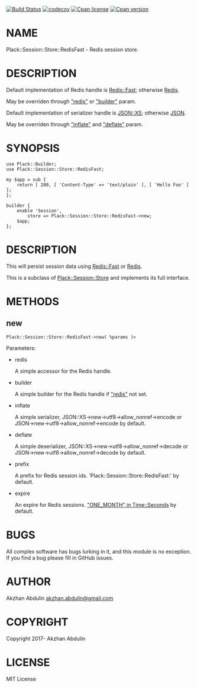 [![Build Status](https://travis-ci.org/akzhan/perl-Plack-Session-Store-RedisFast.svg?branch=master)](https://travis-ci.org/akzhan/perl-Plack-Session-Store-RedisFast)
[![codecov](https://codecov.io/gh/akzhan/perl-Plack-Session-Store-RedisFast/branch/master/graph/badge.svg)](https://codecov.io/gh/akzhan/perl-Plack-Session-Store-RedisFast)
[![Cpan license](https://img.shields.io/cpan/l/Plack-Session-Store-RedisFast.svg)](https://metacpan.org/release/Plack-Session-Store-RedisFast)
[![Cpan version](https://img.shields.io/cpan/v/Plack-Session-Store-RedisFast.svg)](https://metacpan.org/release/Plack-Session-Store-RedisFast)

# NAME

Plack::Session::Store::RedisFast - Redis session store.

# DESCRIPTION

Default implementation of Redis handle is [Redis::Fast](https://metacpan.org/pod/Redis::Fast); otherwise [Redis](https://metacpan.org/pod/Redis).

May be overriden through ["redis"](#redis) or  ["builder"](#builder) param.

Default implementation of serializer handle is [JSON::XS](https://metacpan.org/pod/JSON::XS); otherwise [JSON](https://metacpan.org/pod/JSON).

May be overriden through ["inflate"](#inflate) and ["deflate"](#deflate) param.

# SYNOPSIS

    use Plack::Builder;
    use Plack::Session::Store::RedisFast;

    my $app = sub {
        return [ 200, [ 'Content-Type' => 'text/plain' ], [ 'Hello Foo' ] ];
    };

    builder {
        enable 'Session',
            store => Plack::Session::Store::RedisFast->new;
        $app;
    };

# DESCRIPTION

This will persist session data using [Redis::Fast](https://metacpan.org/pod/Redis::Fast) or [Redis](https://metacpan.org/pod/Redis).

This is a subclass of [Plack::Session::Store](https://metacpan.org/pod/Plack::Session::Store) and implements
its full interface.

# METHODS

## new

    Plack::Session::Store::RedisFast->new( %params )>

Parameters:

- redis

    A simple accessor for the Redis handle.

- builder

    A simple builder for the Redis handle if ["redis"](#redis) not set.

- inflate

    A simple serializer, JSON::XS->new->utf8->allow\_nonref->encode
    or JSON->new->utf8->allow\_nonref->encode by default.

- deflate

    A simple deserializer, JSON::XS->new->utf8->allow\_nonref->decode
    or JSON->new->utf8->allow\_nonref->decode by default.

- prefix

    A prefix for Redis session ids. 'Plack::Session::Store::RedisFast:' by default.

- expire

    An expire for Redis sessions. ["ONE\_MONTH" in Time::Seconds](https://metacpan.org/pod/Time::Seconds#ONE_MONTH) by default.

# BUGS

All complex software has bugs lurking in it, and this module is no
exception. If you find a bug please fill in GitHub issues.

# AUTHOR

Akzhan Abdulin <akzhan.abdulin@gmail.com>

# COPYRIGHT

Copyright 2017- Akzhan Abdulin

# LICENSE

MIT License

